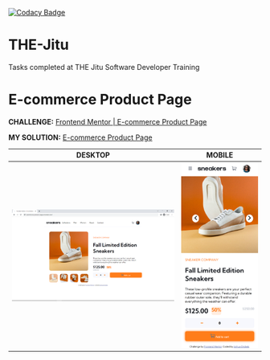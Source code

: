 [![Codacy Badge](https://app.codacy.com/project/badge/Grade/de7c5f17583a49e1a25e48af96b0ad96)](https://app.codacy.com/gh/JoshuaOndieki/ecommerce-product-page/dashboard?utm_source=gh&utm_medium=referral&utm_content=&utm_campaign=Badge_grade)

# THE-Jitu

Tasks completed at THE Jitu Software Developer Training

# E-commerce Product Page

**CHALLENGE:** [Frontend Mentor | E-commerce Product Page](https://www.frontendmentor.io/challenges/ecommerce-product-page-UPsZ9MJp6)

**MY SOLUTION:** [E-commerce Product Page](https://ecommerce-product-page.onrender.com)

| DESKTOP | MOBILE |
| -- | -- |
| ![MY DESKTOP DESIGN](screenshots/my-desktop-design.png) | ![MY MOBILE DESIGN](screenshots/my-mobile-design.png) |
